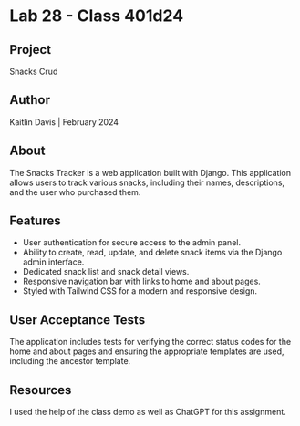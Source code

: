 # Lab 28 - Class 401d24

## Project
Snacks Crud

## Author

Kaitlin Davis | February 2024

## About
The Snacks Tracker is a web application built with Django. This application allows users to track various snacks, including their names, descriptions, and the user who purchased them.

## Features
- User authentication for secure access to the admin panel.
- Ability to create, read, update, and delete snack items via the Django admin interface.
- Dedicated snack list and snack detail views.
- Responsive navigation bar with links to home and about pages.
- Styled with Tailwind CSS for a modern and responsive design.

## User Acceptance Tests
The application includes tests for verifying the correct status codes for the home and about pages and ensuring the appropriate templates are used, including the ancestor template.

## Resources
I used the help of the class demo as well as ChatGPT for this assignment. 